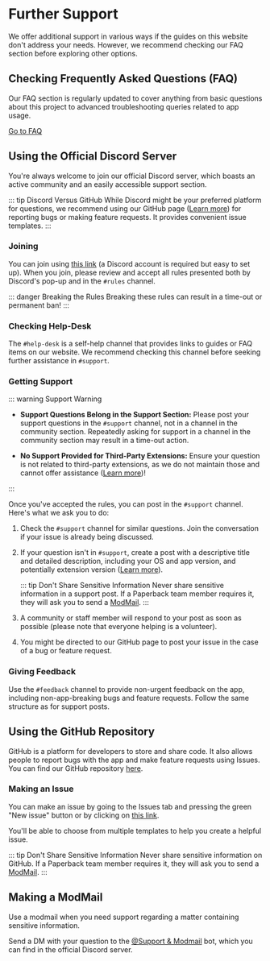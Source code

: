 # Further Support

We offer additional support in various ways if the guides on this website don't address your needs. However, we recommend checking our FAQ section before exploring other options.

## Checking Frequently Asked Questions (FAQ)

Our FAQ section is regularly updated to cover anything from basic questions about this project to advanced troubleshooting queries related to app usage.

[Go to FAQ](/faq/)

## Using the Official Discord Server

You're always welcome to join our official Discord server, which boasts an active community and an easily accessible support section.

::: tip Discord Versus GitHub
While Discord might be your preferred platform for questions, we recommend using our GitHub page ([Learn more](#using-the-github-repository)) for reporting bugs or making feature requests. It provides convenient issue templates.
:::

### Joining

You can join using [this link](https://discord.paperback.moe) (a Discord account is required but easy to set up). When you join, please review and accept all rules presented both by Discord's pop-up and in the `#rules` channel.

::: danger Breaking the Rules
Breaking these rules can result in a time-out or permanent ban!
:::

### Checking Help-Desk

The `#help-desk` is a self-help channel that provides links to guides or FAQ items on our website. We recommend checking this channel before seeking further assistance in `#support`.

### Getting Support

::: warning Support Warning

-   **Support Questions Belong in the Support Section:**
    Please post your support questions in the `#support` channel, not in a channel in the community section. Repeatedly asking for support in a channel in the community section may result in a time-out action.

-   **No Support Provided for Third-Party Extensions:**
    Ensure your question is not related to third-party extensions, as we do not maintain those and cannot offer assistance ([Learn more](/getting-started/adding-content#third-party-extensions))!

:::

Once you've accepted the rules, you can post in the `#support` channel. Here's what we ask you to do:

1. Check the `#support` channel for similar questions. Join the conversation if your issue is already being discussed.
2. If your question isn't in `#support`, create a post with a descriptive title and detailed description, including your OS and app version, and potentially extension version ([Learn more](/guides/further-support/version-numbers)).

    ::: tip Don't Share Sensitive Information
    Never share sensitive information in a support post. If a Paperback team member requires it, they will ask you to send a [ModMail](#making-a-modmail).
    :::

3. A community or staff member will respond to your post as soon as possible (please note that everyone helping is a volunteer).
4. You might be directed to our GitHub page to post your issue in the case of a bug or feature request.

### Giving Feedback

Use the `#feedback` channel to provide non-urgent feedback on the app, including non-app-breaking bugs and feature requests. Follow the same structure as for support posts.

## Using the GitHub Repository

GitHub is a platform for developers to store and share code. It also allows people to report bugs with the app and make feature requests using Issues. You can find our GitHub repository [here](https://github.com/Paperback-iOS/app).

### Making an Issue

You can make an issue by going to the Issues tab and pressing the green "New issue" button or by clicking on [this link](https://github.com/Paperback-iOS/app/issues/new/choose).

You'll be able to choose from multiple templates to help you create a helpful issue.

::: tip Don't Share Sensitive Information
Never share sensitive information on GitHub. If a Paperback team member requires it, they will ask you to send a [ModMail](#making-a-modmail).
:::

## Making a ModMail

Use a modmail when you need support regarding a matter containing sensitive information.

Send a DM with your question to the [@Support & Modmail](https://discord.com/users/903660777599275030) bot, which you can find in the official Discord server.
